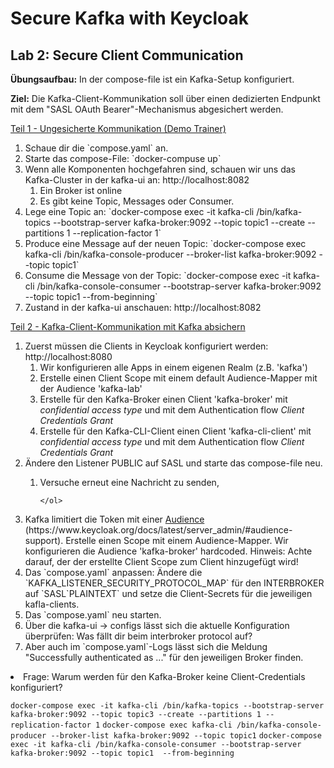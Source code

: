 # Secure Kafka with Keycloak

## Lab 2: Secure Client Communication

**Übungsaufbau:** In der compose-file ist ein Kafka-Setup konfiguriert. 

**Ziel:** Die Kafka-Client-Kommunikation soll über einen dedizierten Endpunkt mit dem "SASL OAuth Bearer"-Mechanismus abgesichert werden. 

<u>Teil 1 - Ungesicherte Kommunikation (Demo Trainer)</u>

<ol>
    <li>Schaue dir die `compose.yaml` an.</li>
    <li>Starte das compose-File: `docker-compuse up`</li>
    <li>Wenn alle Komponenten hochgefahren sind, schauen wir uns das Kafka-Cluster in der kafka-ui an: http://localhost:8082
        <ol>
            <li>Ein Broker ist online</li>
            <li>Es gibt keine Topic, Messages oder Consumer.</li>
        </ol>
    </li>
    <li>Lege eine Topic an: `docker-compose exec -it kafka-cli /bin/kafka-topics --bootstrap-server kafka-broker:9092 --topic topic1 --create --partitions 1 --replication-factor 1`</li>
    <li>Produce eine Message auf der neuen Topic: `docker-compose exec kafka-cli /bin/kafka-console-producer --broker-list kafka-broker:9092 --topic topic1`</li>
    <li>Consume die Message von der Topic: `docker-compose exec -it kafka-cli /bin/kafka-console-consumer --bootstrap-server kafka-broker:9092 --topic topic1  --from-beginning`</li>
    <li>Zustand in der kafka-ui anschauen: http://localhost:8082
</ol>


<u>Teil 2 - Kafka-Client-Kommunikation mit Kafka absichern</u>
<ol>
    <li>Zuerst müssen die Clients in Keycloak konfiguriert werden: http://localhost:8080
        <ol>
            <li>Wir konfigurieren alle Apps in einem eigenen Realm (z.B. 'kafka')</li>            
            <li>Erstelle einen Client Scope mit einem default Audience-Mapper mit der Audience 'kafka-lab'</li>            
            <li>Erstelle für den Kafka-Broker einen Client 'kafka-broker' mit <i>confidential access type</i> und mit dem Authentication flow <i>Client Credentials Grant</i></li>
            <li>Erstelle für den Kafka-CLI-Client einen Client 'kafka-cli-client' mit <i>confidential access type</i> und mit dem Authentication flow <i>Client Credentials Grant</i></li>
        </ol>            
    </li>
    <li>Ändere den Listener PUBLIC auf SASL und starte das compose-file neu.</li>
    <ol>
            <li>Versuche erneut eine Nachricht zu senden, </li>            
            
    </ol>
</ol>
            <li>Kafka limitiert die Token mit einer <u>Audience</u> (https://www.keycloak.org/docs/latest/server_admin/#audience-support). Erstelle einen Scope mit einem Audience-Mapper. Wir konfigurieren die Audience 'kafka-broker' hardcoded. Hinweis: Achte darauf, der der erstellte Client Scope zum Client hinzugefügt wird!</li>
            <li>Das `compose.yaml` anpassen: Ändere die `KAFKA_LISTENER_SECURITY_PROTOCOL_MAP` für den INTERBROKER auf `SASL`PLAINTEXT` und setze die Client-Secrets für die jeweiligen kafla-clients.</li>
            <li>Das `compose.yaml` neu starten.</li>
            <li>Über die kafka-ui -> configs lässt sich die aktuelle Konfiguration überprüfen: Was fällt dir beim interbroker protocol auf?</li>
            <li>Aber auch im `compose.yaml`-Logs lässt sich die Meldung "Successfully authenticated as ..." für den jeweiligen Broker finden.</li>
        </ol>
    </li>
    <li>Frage: Warum werden für den Kafka-Broker keine Client-Credentials konfiguriert?</li>




`docker-compose exec -it kafka-cli /bin/kafka-topics --bootstrap-server kafka-broker:9092 --topic topic3 --create --partitions 1 --replication-factor 1`
`docker-compose exec kafka-cli /bin/kafka-console-producer --broker-list kafka-broker:9092 --topic topic1`
`docker-compose exec -it kafka-cli /bin/kafka-console-consumer --bootstrap-server kafka-broker:9092 --topic topic1  --from-beginning`


